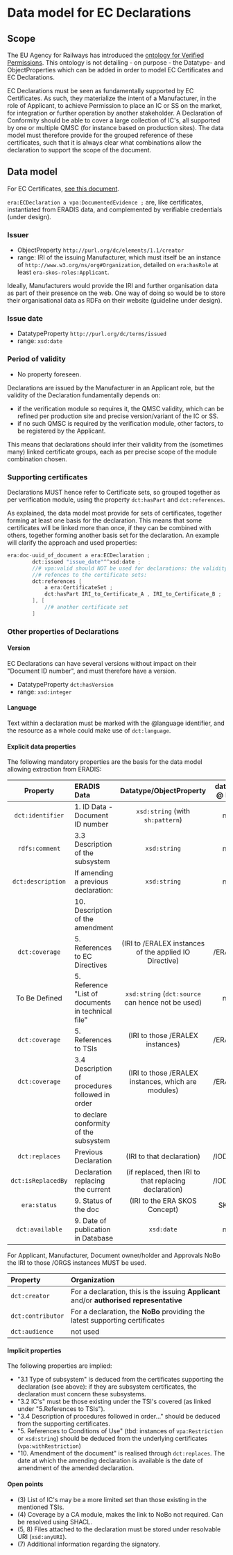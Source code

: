 # Data model for EC Declarations

## Scope

The EU Agency for Railways has introduced the [ontology for Verified Permissions](https://w3id.org/vpa). This ontology is not detailing - on purpose - the Datatype- and ObjectProperties which can be added in order to model EC Certificates and EC Declarations.

EC Declarations must be seen as fundamentally supported by EC Certificates. As such, they materialize the intent of a Manufacturer, in the role of Applicant, to achieve Permission to place an IC or SS on the market, for integration or further operation by another stakeholder. A Declaration of Conformity should be able to cover a large collection of IC's, all supported by one or multiple QMSC (for instance based on production sites). The data model must therefore provide for the grouped reference of these certificates, such that it is always clear what combinations allow the declaration to support the scope of the document.

## Data model

For EC Certificates, [see this document](CERTIFICATES.md).

`era:ECDeclaration a vpa:DocumentedEvidence ;` are, like certificates, instantiated from ERADIS data, and complemented by verifiable credentials (under design).

### Issuer

- ObjectProperty `http://purl.org/dc/elements/1.1/creator`
- range: IRI of the issuing Manufacturer, which must itself be an instance of `http://www.w3.org/ns/org#Organization`, detailed on `era:hasRole` at least `era-skos-roles:Applicant`.

Ideally, Manufacturers would provide the IRI and further organisation data as part of their presence on the web. One way of doing so would be to store their organisational data as RDFa on their website (guideline under design).

### Issue date

- DatatypeProperty `http://purl.org/dc/terms/issued`
- range: `xsd:date`

### Period of validity

- No property foreseen.

Declarations are issued by the Manufacturer in an Applicant role, but the validity of the Declaration fundamentally depends on:

- if the verification module so requires it, the QMSC validity, which can be refined per production site and precise version/variant of the IC or SS.
- if no such QMSC is required by the verification module, other factors, to be registered by the Applicant.

This means that declarations should infer their validity from the (sometimes many) linked certificate groups, each as per precise scope of the module combination chosen.

### Supporting certificates

Declarations MUST hence refer to Certificate sets, so grouped together as per verification module, using the property `dct:hasPart` and `dct:references`.

As explained, the data model most provide for sets of certificates, together forming at least one basis for the declaration. This means that some certificates will be linked more than once, if they can be combined with others, together forming another basis set for the declaration. An example will clarify the approach and used properties:

```csharp
era:doc-uuid_of_document a era:ECDeclaration ;
        dct:issued "issue_date"^^xsd:date ;
        //# vpa:valid should NOT be used for declarations: the validity must be deduced from the underlying certificates! 
        //# refences to the certificate sets:
        dct:references [
            a era:CertificateSet ;
            dct:hasPart IRI_to_Certificate_A , IRI_to_Certificate_B ;
        ], [
            //# another certificate set
        ]

```

### Other properties of Declarations

#### Version

EC Declarations can have several versions without impact on their "Document ID number", and must therefore have a version.

- DatatypeProperty `dct:hasVersion`
- range: `xsd:integer`

#### Language

Text within a declaration must be marked with the @language identifier, and the resource as a whole could make use of `dct:language`.

#### Explicit data properties

The following mandatory properties are the basis for the data model allowing extraction from ERADIS:

|      Property      | ERADIS Data                                        |                Datatype/ObjectProperty                 | dataset @ ERA |
| :----------------: | :------------------------------------------------- | :----------------------------------------------------: | :-----------: |
|  `dct:identifier`  | 1. ID Data - Document ID number                    |            `xsd:string` (with `sh:pattern`)            |      n/a      |
|   `rdfs:comment`   | 3.3 Description of the subsystem                   |                      `xsd:string`                      |      n/a      |
| `dct:description`  | If amending a previous declaration:                |                      `xsd:string`                      |      n/a      |
|                    | 10. Description of the amendment                   |                                                        |               |
|   `dct:coverage`   | 5. References to EC Directives                     | (IRI to /ERALEX instances of the applied IO Directive) |    /ERALEX    |
|   To Be Defined    | 5. Reference "List of documents in technical file" |   `xsd:string` (`dct:source` can hence not be used)    |      n/a      |
|   `dct:coverage`   | 5. References to TSIs                              |            (IRI to those /ERALEX instances)            |    /ERALEX    |
|   `dct:coverage`   | 3.4 Description of procedures followed in order    |  (IRI to those /ERALEX instances, which are modules)   |    /ERALEX    |
|                    | to declare conformity of the subsystem             |                                                        |               |
|   `dct:replaces`   | Previous Declaration                               |               (IRI to that declaration)                |    /IODOCS    |
| `dct:isReplacedBy` | Declaration replacing the current                  | (if replaced, then IRI to that replacing declaration)  |    /IODOCS    |
|    `era:status`    | 9. Status of the doc                               |             (IRI to the ERA SKOS Concept)              |     SKOS      |
|  `dct:available`   | 9. Date of publication in Database                 |                       `xsd:date`                       |      n/a      |

For Applicant, Manufacturer, Document owner/holder and Approvals NoBo the IRI to those /ORGS instances MUST be used.

| Property          | Organization                                                                              |
| :---------------- | :---------------------------------------------------------------------------------------- |
| `dct:creator`     | For a declaration, this is the issuing **Applicant** and/or **authorised representative** |
| `dct:contributor` | For a declaration, the **NoBo** providing the latest supporting certificates              |
| `dct:audience`    | not used                                                                                  |

#### Implicit properties

The following properties are implied:

- "3.1 Type of subsystem" is deduced from the certificates supporting the declaration (see above): if they are subsystem certificates, the declaration must concern these subsystems.
- "3.2 IC's" must be those existing under the TSI's covered (as linked under "5.References to TSIs").  
- "3.4 Description of procedures followed in order..." should be deduced from the supporting certificates.
- "5. References to Conditions of Use" (tbd: instances of `vpa:Restriction` or `xsd:string`) should be deduced from the underlying certificates (`vpa:withRestriction`)
- "10. Amendment of the document" is realised through `dct:replaces`. The date at which the amending declaration is available is the date of amendment of the amended declaration.

#### Open points

- (3) List of IC's may be a more limited set than those existing in the mentioned TSIs.
- (4) Coverage by a CA module, makes the link to NoBo not required. Can be resolved using SHACL.
- (5, 8) Files attached to the declaration must be stored under resolvable URI (`xsd:anyURI`).
- (7) Additional information regarding the signatory.
